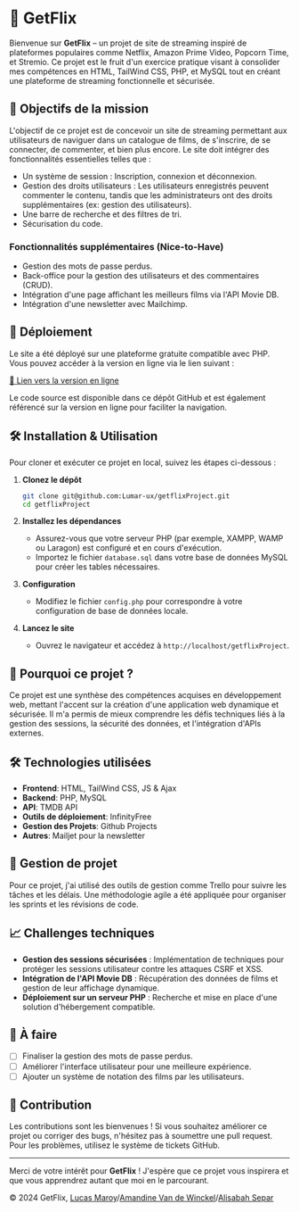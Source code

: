 # 🎥 GetFlix

Bienvenue sur **GetFlix** – un projet de site de streaming inspiré de plateformes populaires comme Netflix, Amazon Prime Video, Popcorn Time, et Stremio. Ce projet est le fruit d'un exercice pratique visant à consolider mes compétences en HTML, TailWind CSS, PHP, et MySQL tout en créant une plateforme de streaming fonctionnelle et sécurisée.

## 🌟 Objectifs de la mission

L'objectif de ce projet est de concevoir un site de streaming permettant aux utilisateurs de naviguer dans un catalogue de films, de s'inscrire, de se connecter, de commenter, et bien plus encore. Le site doit intégrer des fonctionnalités essentielles telles que :

- Un système de session : Inscription, connexion et déconnexion.
- Gestion des droits utilisateurs : Les utilisateurs enregistrés peuvent commenter le contenu, tandis que les administrateurs ont des droits supplémentaires (ex: gestion des utilisateurs).
- Une barre de recherche et des filtres de tri.
- Sécurisation du code.

### Fonctionnalités supplémentaires (Nice-to-Have)

- Gestion des mots de passe perdus.
- Back-office pour la gestion des utilisateurs et des commentaires (CRUD).
- Intégration d'une page affichant les meilleurs films via l'API Movie DB.
- Intégration d'une newsletter avec Mailchimp.

## 🚀 Déploiement

Le site a été déployé sur une plateforme gratuite compatible avec PHP. Vous pouvez accéder à la version en ligne via le lien suivant :

[🔗 Lien vers la version en ligne](http://getflix.rf.gd/)

Le code source est disponible dans ce dépôt GitHub et est également référencé sur la version en ligne pour faciliter la navigation.

## 🛠️ Installation & Utilisation

Pour cloner et exécuter ce projet en local, suivez les étapes ci-dessous :

1. **Clonez le dépôt**
   ```bash
   git clone git@github.com:Lumar-ux/getflixProject.git
   cd getflixProject
   ```

2. **Installez les dépendances**
   - Assurez-vous que votre serveur PHP (par exemple, XAMPP, WAMP ou Laragon) est configuré et en cours d'exécution.
   - Importez le fichier `database.sql` dans votre base de données MySQL pour créer les tables nécessaires.

3. **Configuration**
   - Modifiez le fichier `config.php` pour correspondre à votre configuration de base de données locale.

4. **Lancez le site**
   - Ouvrez le navigateur et accédez à `http://localhost/getflixProject`.

## 🧐 Pourquoi ce projet ?

Ce projet est une synthèse des compétences acquises en développement web, mettant l'accent sur la création d'une application web dynamique et sécurisée. Il m'a permis de mieux comprendre les défis techniques liés à la gestion des sessions, la sécurité des données, et l'intégration d'APIs externes.

## 🛠️ Technologies utilisées

- **Frontend**: HTML, TailWind CSS, JS & Ajax
- **Backend**: PHP, MySQL
- **API**: TMDB API
- **Outils de déploiement**: InfinityFree
- **Gestion des Projets**: Github Projects
- **Autres**: Mailjet pour la newsletter

## 📅 Gestion de projet

Pour ce projet, j'ai utilisé des outils de gestion comme Trello pour suivre les tâches et les délais. Une méthodologie agile a été appliquée pour organiser les sprints et les révisions de code.

## 📈 Challenges techniques

- **Gestion des sessions sécurisées** : Implémentation de techniques pour protéger les sessions utilisateur contre les attaques CSRF et XSS.
- **Intégration de l'API Movie DB** : Récupération des données de films et gestion de leur affichage dynamique.
- **Déploiement sur un serveur PHP** : Recherche et mise en place d'une solution d'hébergement compatible.

## 🚧 À faire

- [ ] Finaliser la gestion des mots de passe perdus.
- [ ] Améliorer l'interface utilisateur pour une meilleure expérience.
- [ ] Ajouter un système de notation des films par les utilisateurs.

## 🤝 Contribution

Les contributions sont les bienvenues ! Si vous souhaitez améliorer ce projet ou corriger des bugs, n'hésitez pas à soumettre une pull request. Pour les problèmes, utilisez le système de tickets GitHub.

---

Merci de votre intérêt pour **GetFlix** ! J'espère que ce projet vous inspirera et que vous apprendrez autant que moi en le parcourant.

© 2024 GetFlix, [Lucas Maroy](https://github.com/Lumar-ux/getflixProject)/[Amandine Van de Winckel](https://github.com/amandineVdw/getflixProject)/[Alisabah Separ](https://github.com/AliSepar)